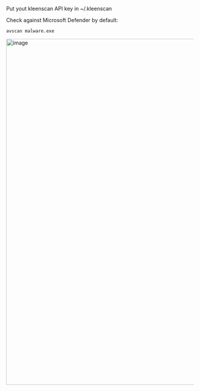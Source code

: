 Put yout kleenscan API key in ~/.kleenscan

Check against Microsoft Defender by default:
```
avscan malware.exe
```

<img width="2282" height="930" alt="image" src="https://github.com/user-attachments/assets/88db01c8-57db-43d1-97a4-5c7984abb85e" />

